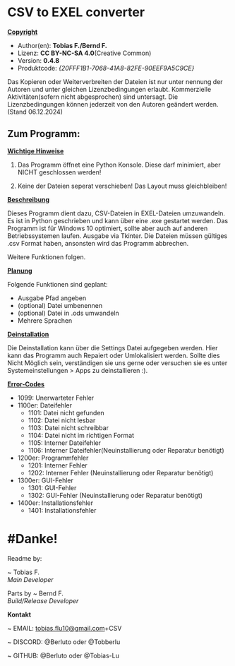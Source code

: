 # CSV to EXEL converter

<u>**Copyright**</u>
- Author(en): **Tobias F./Bernd F.**
- Lizenz: **CC BY-NC-SA 4.0**(Creative Common)
- Version: **0.4.8**
- Produktcode: *{20FFF1B1-7068-41A8-82FE-90EEF9A5C9CE}*
  
Das Kopieren oder Weiterverbreiten der Dateien ist nur unter
nennung der Autoren und unter gleichen Lizenzbedingungen erlaubt.
Kommerzielle Aktivitäten(sofern nicht abgesprochen) sind untersagt.
Die Lizenzbedingungen können jederzeit von den Autoren geändert werden.
(Stand 06.12.2024)

<h2> Zum Programm: </h2>

<u> **Wichtige Hinweise** </u>

1. Das Programm öffnet eine Python Konsole. Diese darf minimiert, aber NICHT geschlossen werden!

2. Keine der Dateien seperat verschieben! Das Layout muss gleichbleiben!
    
<u>**Beschreibung**</u>

Dieses Programm dient dazu, CSV-Dateien in EXEL-Dateien umzuwandeln.
Es ist in Python geschrieben und kann über eine .exe gestartet werden.
Das Programm ist für Windows 10 optimiert, sollte aber auch auf anderen Betriebssystemen laufen.
Ausgabe via Tkinter.
Die Dateien müssen gültiges .csv Format haben, ansonsten wird das Programm abbrechen.

Weitere Funktionen folgen.

<u>**Planung**</u>

Folgende Funktionen sind geplant:
- Ausgabe Pfad angeben
- (optional) Datei umbenennen
- (optional) Datei in .ods umwandeln
- Mehrere Sprachen

<u>**Deinstallation**</u>

Die Deinstallation kann über die Settings Datei aufgegeben werden. Hier kann das Programm auch Repaiert oder Umlokalisiert werden. Sollte dies Nicht Möglich sein, verständigen sie uns gerne oder versuchen sie es unter Systemeinstellungen > Apps zu deinstallieren :).

<u>**Error-Codes**</u>
- 1099: Unerwarteter Fehler
- 1100er: Dateifehler
    - 1101: Datei nicht gefunden
    - 1102: Datei nicht lesbar
    - 1103: Datei nicht schreibbar
    - 1104: Datei nicht im richtigen Format
    - 1105: Interner Dateifehler
    - 1106: Interner Dateifehler(Neuinstallierung oder Reparatur benötigt)
- 1200er: Programmfehler
    - 1201: Interner Fehler
    - 1202: Interner Fehler (Neuinstallierung oder Reparatur benötigt)
- 1300er: GUI-Fehler
    - 1301: GUI-Fehler
    - 1302: GUI-Fehler (Neuinstallierung oder Reparatur benötigt)
- 1400er: Installationsfehler
    - 1401: Installationsfehler

<h1> #Danke! </h1>

Readme by:

~ Tobias F.\
*Main Developer*

Parts by
~ Bernd F.\
*Build/Release Developer*

**Kontakt**

~ EMAIL: tobias.flu10@gmail.com+CSV

~ DISCORD: @Berluto oder @Tobberlu

~ GITHUB: @Berluto oder @Tobias-Lu
